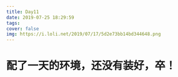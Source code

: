```yaml
---
title: Day11
date: 2019-07-25 18:29:59
tags:
cover: false
img: https://i.loli.net/2019/07/17/5d2e73bb14bd344648.png
---
```


# 配了一天的环境，还没有装好，卒！
